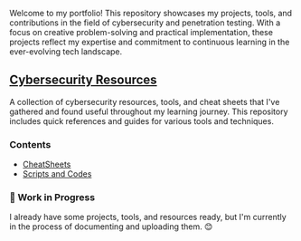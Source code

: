 Welcome to my portfolio! This repository showcases my projects, tools, and contributions in the field of cybersecurity and penetration testing. With a focus on creative problem-solving and practical implementation, these projects reflect my expertise and commitment to continuous learning in the ever-evolving tech landscape.

## [Cybersecurity Resources](cybersec_resources/README.md)
A collection of cybersecurity resources, tools, and cheat sheets that I've gathered and found useful throughout my learning journey. This repository includes quick references and guides for various tools and techniques.

### Contents
- [CheatSheets](cybersec_resources/cheatsheets/README.md)
- [Scripts and Codes](cybersec_resources/scripts_and_codes/README.md)

### 🚧 Work in Progress
I already have some projects, tools, and resources ready, but I'm currently in the process of documenting and uploading them. 😊
